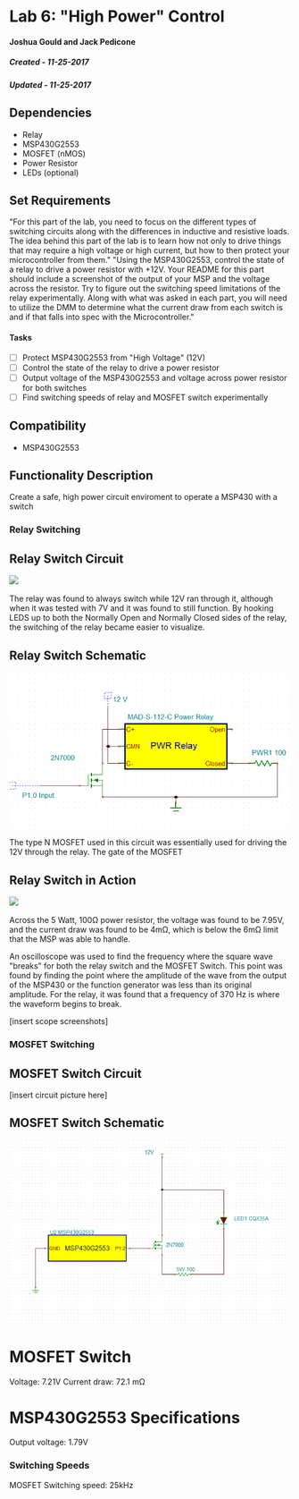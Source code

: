 # Lab 6: "High Power" Control
####  Joshua Gould and Jack Pedicone
##### Created - 11-25-2017
##### Updated - 11-25-2017

## Dependencies
* Relay
* MSP430G2553
* MOSFET (nMOS)
* Power Resistor
* LEDs (optional)

## Set Requirements
"For this part of the lab, you need to focus on the different types of switching circuits along with the differences in inductive and resistive loads. The idea behind this part of the lab is to learn how not only to drive things that may require a high voltage or high current, but how to then protect your microcontroller from them."
"Using the MSP430G2553, control the state of a relay to drive a power resistor with +12V. Your README for this part should include a screenshot of the output of your MSP and the voltage across the resistor. Try to figure out the switching speed limitations of the relay experimentally. Along with what was asked in each part, you will need to utilize the DMM to determine what the current draw from each switch is and if that falls into spec with the Microcontroller."
#### Tasks

* [ ] Protect MSP430G2553 from "High Voltage" (12V)
* [ ] Control the state of the relay to drive a power resistor
* [ ] Output voltage of the MSP430G2553 and voltage across power resistor for both switches
* [ ] Find switching speeds of relay and MOSFET switch experimentally

## Compatibility
* MSP430G2553

## Functionality Description
Create a safe, high power circuit enviroment to operate a MSP430 with a switch

### Relay Switching

## Relay Switch Circuit

<img src = "https://github.com/RU09342/lab-6taking-control-over-your-embedded-life-gouldj/blob/master/High%20Power%20Control/Images/Circuit_MSP430.jpg" width="600"/>

The relay was found to always switch while 12V ran through it, although when it was tested with 7V and it was found to still function. By hooking LEDS up to both the Normally Open and Normally Closed sides of the relay, the switching of the relay became easier to visualize.

## Relay Switch Schematic

<img src = "https://github.com/RU09342/lab-6taking-control-over-your-embedded-life-gouldj/blob/master/High%20Power%20Control/Images/relay_circuit_schematic.PNG">

The type N MOSFET used in this circuit was essentially used for driving the 12V through the relay. The gate of the MOSFET

## Relay Switch in Action

<img src = "https://github.com/RU09342/lab-6taking-control-over-your-embedded-life-gouldj/blob/master/High%20Power%20Control/Images/relay.gif">

Across the 5 Watt, 100Ω power resistor, the voltage was found to be 7.95V, and the current draw was found to be 4mΩ, which is below the 6mΩ limit that the MSP was able to handle.  

An oscilloscope was used to find the frequency where the square wave "breaks" for both the relay switch and the MOSFET Switch. This point was found by finding the point where the amplitude of the wave from the output of the MSP430 or the function generator was less than its original amplitude. For the relay, it was found that a frequency of 370 Hz is where the waveform begins to break.

[insert scope screenshots]

### MOSFET Switching

## MOSFET Switch Circuit

[insert circuit picture here]

## MOSFET Switch Schematic

<img src = "https://github.com/RU09342/lab-6taking-control-over-your-embedded-life-gouldj/blob/master/High%20Power%20Control/Images/mosfet_switch_schematic.png">

# MOSFET Switch

Voltage: 7.21V
Current draw: 72.1 mΩ

# MSP430G2553 Specifications

Output voltage: 1.79V


### Switching Speeds

MOSFET Switching speed: 25kHz




